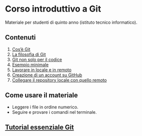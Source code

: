 # Corso introduttivo a Git

Materiale per studenti di quinto anno (istituto tecnico informatico).

## Contenuti
1. [Cos’è Git](01_cose_git.md)
2. [La filosofia di Git](02_filosofia_git.md)
3. [Git non solo per il codice](03_git_non_solo_per_il_codice.md)
4. [Esempio minimale](04_esempio_pratico_repository_locale.md)
5. [Lavorare in locale e in remoto](05_lavorare_in_locale_e_in_remoto.md)
6. [Creazione di un account su GitHub](06_creazione_account_server_GitHub.md)
7. [Collegare il repository locale con quello remoto](07_esempio_pratico_repository_remota.md)


## Come usare il materiale
- Leggere i file in ordine numerico.
- Seguire e provare i comandi nel terminale.

## [Tutorial essenziale Git](tutorial_git.md)
